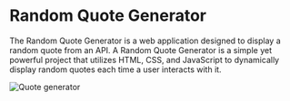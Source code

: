 # Random Quote Generator

The Random Quote Generator is a web application designed to display a random quote from an API. 
A Random Quote Generator is a simple yet powerful project that utilizes HTML, CSS, and JavaScript to dynamically display random quotes each time a user interacts with it.



![Quote generator](https://github.com/user-attachments/assets/9f07c9b0-1c35-440a-bb9b-ace30d9b980a)
